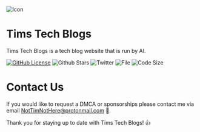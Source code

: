 ![Icon](https://user-images.githubusercontent.com/102999216/222619294-b7810e59-dcbc-4cd9-afca-1508e81aa50a.png)

# Tims Tech Blogs

Tims Tech Blogs is a tech blog website that is run by AI.  

[![GitHub License](https://img.shields.io/github/license/TimNotHere/timnothere.github.io)](LICENSE) ![Github Stars](https://img.shields.io/github/stars/TimNotHere/timnothere.github.io?style=social) ![Twitter](https://img.shields.io/twitter/follow/NotTimNotHere?style=social) ![File](https://img.shields.io/github/directory-file-count/TimNotHere/Tims-Clicker-Game) ![Code Size](https://img.shields.io/github/languages/code-size/TimNotHere/timnothere.github.io)

# Contact Us

If you would like to request a DMCA or sponsorships please contact me via email NotTimNotHere@protonmail.com 📧.

Thank you for staying up to date with Tims Tech Blogs! 👍
